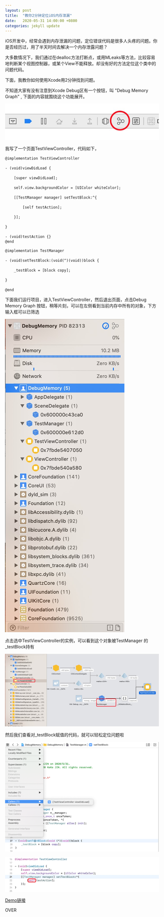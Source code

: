 ```yaml
---
layout: post
title:  "教你2分钟定位iOS内存泄漏"
date:   2020-05-31 14:00:00 +0800
categories: jekyll update
---
```



iOS开发中，经常会遇到内存泄漏的问题，定位错误代码是很多人头疼的问题。你是否经历过，用了半天时间去解决一个内存泄露问题？

大多数情况下，我们通过在dealloc方法打断点，或用MLeaks等方法，比较容易地判断某个视图控制器，或某个View不能释放。却没有好的方法定位这个类中的问题代码。

下面，我教你如何使用Xcode用2分钟找到问题。

不知道大家有没有注意到Xcode Debug区有一个按钮，叫 "Debug Memory Graph" , 下面的内容就围绕这个功能展开。

![image](https://raw.githubusercontent.com/sxsdjkk/sxsdjkk.github.io/master/assets/debugMemory1.png)

我写了一个页面TestViewController，代码如下，

```
@implementation TestViewController

- (void)viewDidLoad {

    [super viewDidLoad];

    self.view.backgroundColor = [UIColor whiteColor];

    [[TestManager manager] setTestBlock:^{

        [self testAction];

    }];

}

- (void)testAction {}
@end

```

```
@implementation TestManager

- (void)setTestBlock:(void(^)(void))block {

    _testBlock = [block copy];

}

@end

```

下面我们运行项目，进入TestViewController，然后退出页面，点击Debug Memory Graph 按钮，稍等片刻，可以在左侧看到当前内存中所有的对象，下方输入框可以已筛选

![image](https://raw.githubusercontent.com/sxsdjkk/sxsdjkk.github.io/master/assets/debugMemory2.png)

点击选中TestViewController的实例，可以看到这个对象被TestManager 的_testBlock持有

![image](https://raw.githubusercontent.com/sxsdjkk/sxsdjkk.github.io/master/assets/debugMemory3.png)

然后我们查看对_testBlock赋值的代码，就可以轻松定位问题啦

![image](https://raw.githubusercontent.com/sxsdjkk/sxsdjkk.github.io/master/assets/debugMemory4.png)

![image](https://raw.githubusercontent.com/sxsdjkk/sxsdjkk.github.io/master/assets/debugMemory5.png)

[Demo链接](https://github.com/sxsdjkk/DebugMemoryGraph)

OVER 

